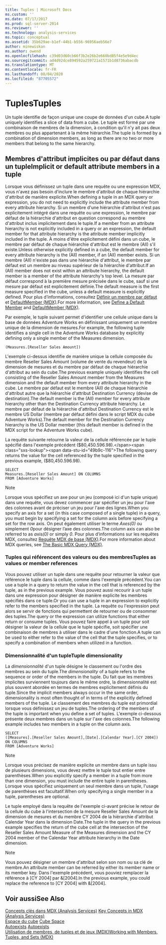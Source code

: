 ```yaml
---
title: Tuples | Microsoft Docs
ms.custom: ''
ms.date: 07/17/2017
ms.prod: sql-server-2014
ms.reviewer: ''
ms.technology: analysis-services
ms.topic: conceptual
ms.assetid: 35b629ae-b1ef-44b1-b556-96956aeb56e7
author: minewiskan
ms.author: owend
ms.openlocfilehash: c39d03d60cb66f3b2e26b2e660bd85f4e5e9d4ec
ms.sourcegitcommit: ad4d92dce894592a259721a1571b1d8736abacdb
ms.translationtype: MT
ms.contentlocale: fr-FR
ms.lasthandoff: 08/04/2020
ms.locfileid: "87705572"
---
```

# <a name="tuples"></a><span data-ttu-id="49b9c-102">Tuples</span><span class="sxs-lookup"><span data-stu-id="49b9c-102">Tuples</span></span>
  <span data-ttu-id="49b9c-103">Un tuple identifie de façon unique une coupe de données d'un cube.</span><span class="sxs-lookup"><span data-stu-id="49b9c-103">A tuple uniquely identifies a slice of data from a cube.</span></span> <span data-ttu-id="49b9c-104">Le tuple est formé par une combinaison de membres de la dimension, à condition qu'il n'y ait pas deux membres ou plus appartenant à la même hiérarchie.</span><span class="sxs-lookup"><span data-stu-id="49b9c-104">The tuple is formed by a combination of dimension members, as long as there are no two or more members that belong to the same hierarchy.</span></span>  
  
## <a name="implicit-or-default-attribute-members-in-a-tuple"></a><span data-ttu-id="49b9c-105">Membres d'attribut implicites ou par défaut dans un tuple</span><span class="sxs-lookup"><span data-stu-id="49b9c-105">Implicit or default attribute members in a tuple</span></span>  
 <span data-ttu-id="49b9c-106">Lorsque vous définissez un tuple dans une requête ou une expression MDX, vous n'avez pas besoin d'inclure le membre d'attribut de chaque hiérarchie d'attribut de manière explicite.</span><span class="sxs-lookup"><span data-stu-id="49b9c-106">When defining a tuple in an MDX query or expression, you do not need to explicitly include the attribute member from every attribute hierarchy.</span></span> <span data-ttu-id="49b9c-107">Si un membre d'une hiérarchie d'attribut n'est pas explicitement intégré dans une requête ou une expression, le membre par défaut de la hiérarchie d'attribut en question correspond au membre d'attribut inclus implicitement dans le tuple.</span><span class="sxs-lookup"><span data-stu-id="49b9c-107">If a member from an attribute hierarchy is not explicitly included in a query or an expression, the default member for that attribute hierarchy is the attribute member implicitly included in the tuple.</span></span> <span data-ttu-id="49b9c-108">À moins d'être explicitement défini dans un cube, le membre par défaut de chaque hiérarchie d'attribut est le membre (All) s'il existe.</span><span class="sxs-lookup"><span data-stu-id="49b9c-108">Unless otherwise explicitly defined in a cube, the default member for every attribute hierarchy is the (All) member, if an (All) member exists.</span></span> <span data-ttu-id="49b9c-109">Si un membre (All) n'existe pas dans une hiérarchie d'attribut, le membre par défaut est un membre au niveau supérieur de la hiérarchie d'attribut.</span><span class="sxs-lookup"><span data-stu-id="49b9c-109">If an (All) member does not exist within an attribute hierarchy, the default member is a member of the attribute hierarchy's top level.</span></span> <span data-ttu-id="49b9c-110">La mesure par défaut correspond à la première mesure précisée dans le cube, sauf si une mesure par défaut est explicitement définie.</span><span class="sxs-lookup"><span data-stu-id="49b9c-110">The default measure is the first measure specified in the cube, unless a default measure is explicitly defined.</span></span> <span data-ttu-id="49b9c-111">Pour plus d’informations, consultez [Définir un membre par défaut](../attribute-properties-define-a-default-member.md) et [DefaultMember &#40;MDX&#41;](/sql/mdx/defaultmember-mdx).</span><span class="sxs-lookup"><span data-stu-id="49b9c-111">For more information, see [Define a Default Member](../attribute-properties-define-a-default-member.md) and [DefaultMember &#40;MDX&#41;](/sql/mdx/defaultmember-mdx).</span></span>  
  
 <span data-ttu-id="49b9c-112">Par exemple, le tuple suivant permet d'identifier une cellule unique dans la base de données Adventure Works en définissant uniquement un membre unique de la dimension de mesures.</span><span class="sxs-lookup"><span data-stu-id="49b9c-112">For example, the following tuple identifies a single cell in the Adventure Works database by explicitly defining only a single member of the Measures dimension.</span></span>  
  
```  
(Measures.[Reseller Sales Amount])  
```  
  
 <span data-ttu-id="49b9c-113">L'exemple ci-dessus identifie de manière unique la cellule composée du membre Reseller Sales Amount (volume de vente du revendeur) de la dimension de mesures et du membre par défaut de chaque hiérarchie d'attribut au sein du cube.</span><span class="sxs-lookup"><span data-stu-id="49b9c-113">The previous example uniquely identifies the cell consisting of the Reseller Sales Amount member from the Measures dimension and the default member from every attribute hierarchy in the cube.</span></span> <span data-ttu-id="49b9c-114">Le membre par défaut est le membre (All) de chaque hiérarchie d'attribut autre que la hiérarchie d'attribut Destination Currency (devise de destination).</span><span class="sxs-lookup"><span data-stu-id="49b9c-114">The default member is the (All) member for every attribute hierarchy other than the Destination Currency attribute hierarchy.</span></span> <span data-ttu-id="49b9c-115">Le membre par défaut de la hiérarchie d'attribut Destination Currency est le membre US Dollar (membre par défaut défini dans le script MDX du cube Adventure Works).</span><span class="sxs-lookup"><span data-stu-id="49b9c-115">The default member for the Destination Currency hierarchy is the US Dollar member (this default member is defined in the MDX script for the Adventure Works cube).</span></span>  
  
 <span data-ttu-id="49b9c-116">La requête suivante retourne la valeur de la cellule référencée par le tuple spécifié dans l'exemple précédent ($80,450.596.98).</span><span class="sxs-lookup"><span data-stu-id="49b9c-116">The following query returns the value for the cell referenced by the tuple specified in the previous example, ($80,450.596.98).</span></span>  
  
```  
SELECT   
Measures.[Reseller Sales Amount] ON COLUMNS   
FROM [Adventure Works]  
```  
  
> [!NOTE]  
>  <span data-ttu-id="49b9c-117">Lorsque vous spécifiez un axe pour un jeu (composé ici d'un tuple unique) dans une requête, vous devez commencer par spécifier un jeu pour l'axe des colonnes avant de préciser un jeu pour l'axe des lignes.</span><span class="sxs-lookup"><span data-stu-id="49b9c-117">When you specify an axis for a set (in this case composed of a single tuple) in a query, you must begin by specifying a set for the column axis before specifying a set for the row axis.</span></span> <span data-ttu-id="49b9c-118">On peut également utiliser le terme *Axes(0)* ou simplement *0*pour désigner l’axe des colonnes.</span><span class="sxs-lookup"><span data-stu-id="49b9c-118">The column axis can also be referred to as *axis(0)* or simply *0*.</span></span> <span data-ttu-id="49b9c-119">Pour plus d’informations sur les requêtes MDX, consultez [Requête MDX de base &#40;MDX&#41;](mdx-query-the-basic-query.md).</span><span class="sxs-lookup"><span data-stu-id="49b9c-119">For more information about MDX queries, see [The Basic MDX Query &#40;MDX&#41;](mdx-query-the-basic-query.md).</span></span>  
  
### <a name="tuples-as-values-or-member-references"></a><span data-ttu-id="49b9c-120">Tuples qui référencent des valeurs ou des membres</span><span class="sxs-lookup"><span data-stu-id="49b9c-120">Tuples as values or member references</span></span>  
 <span data-ttu-id="49b9c-121">Vous pouvez utiliser un tuple dans une requête pour retourner la valeur que référence le tuple dans la cellule, comme dans l'exemple précédent.</span><span class="sxs-lookup"><span data-stu-id="49b9c-121">You can use a tuple in a query to return the value in the cell that is referenced by the tuple, as in the previous example.</span></span> <span data-ttu-id="49b9c-122">Vous pouvez aussi recourir à un tuple dans une expression pour désigner de manière explicite les membres spécifiés dans ce tuple.</span><span class="sxs-lookup"><span data-stu-id="49b9c-122">Or you can use a tuple in an expression to explicitly refer to the members specified in the tuple.</span></span> <span data-ttu-id="49b9c-123">La requête ou l'expression peut alors se servir de fonctions qui permettent de retourner ou de consommer des tuples.</span><span class="sxs-lookup"><span data-stu-id="49b9c-123">The query or the expression can utilize functions that either return or consume tuples.</span></span> <span data-ttu-id="49b9c-124">Vous pouvez faire appel à un tuple pour soit désigner la valeur de la cellule que le tuple spécifie, soit spécifier une combinaison de membres à utiliser dans le cadre d'une fonction.</span><span class="sxs-lookup"><span data-stu-id="49b9c-124">A tuple can be used to either refer to the value of the cell that the tuple specifies, or to specify a combination of members when utilized in a function.</span></span>  
  
### <a name="tuple-dimensionality"></a><span data-ttu-id="49b9c-125">Dimensionnalité d'un tuple</span><span class="sxs-lookup"><span data-stu-id="49b9c-125">Tuple dimensionality</span></span>  
 <span data-ttu-id="49b9c-126">La *dimensionnalité* d'un tuple désigne le classement ou l'ordre des membres au sein du tuple.</span><span class="sxs-lookup"><span data-stu-id="49b9c-126">The *dimensionality* of a tuple refers to the sequence or order of the members in the tuple.</span></span> <span data-ttu-id="49b9c-127">Du fait que les membres implicites surviennent toujours dans le même ordre, la dimensionnalité est plus souvent abordée en termes de membres explicitement définis du tuple.</span><span class="sxs-lookup"><span data-stu-id="49b9c-127">Since the implicit members always occur in the same order, dimensionality is most often thought of in terms of the explicitly defined members of the tuple.</span></span> <span data-ttu-id="49b9c-128">Le classement des membres du tuple est primordial lorsque vous définissez un jeu de tuples.</span><span class="sxs-lookup"><span data-stu-id="49b9c-128">The ordering of the members of the tuple is important when you define a set of tuples.</span></span> <span data-ttu-id="49b9c-129">L'exemple ci-dessous présente deux membres dans un tuple sur l'axe des colonnes.</span><span class="sxs-lookup"><span data-stu-id="49b9c-129">The following example includes two members in a tuple on the column axis.</span></span>  
  
```  
SELECT   
([Measures].[Reseller Sales Amount],[Date].[Calendar Year].[CY 2004]) ON COLUMNS   
FROM [Adventure Works]  
```  
  
> [!NOTE]  
>  <span data-ttu-id="49b9c-130">Lorsque vous précisez de manière explicite un membre dans un tuple issu de plusieurs dimensions, vous devez mettre le tuple tout entier entre parenthèses.</span><span class="sxs-lookup"><span data-stu-id="49b9c-130">When you explicitly specify a member in a tuple from more than one dimension, you must include the entire tuple in parentheses.</span></span> <span data-ttu-id="49b9c-131">Lorsque vous spécifiez uniquement un seul membre dans un tuple, l'usage de parenthèses est facultatif.</span><span class="sxs-lookup"><span data-stu-id="49b9c-131">When only specifying a single member in a tuple, parentheses are optional.</span></span>  
  
 <span data-ttu-id="49b9c-132">Le tuple employé dans la requête de l'exemple ci-avant précise le retour de la cellule du cube à l'intersection de la mesure Reseller Sales Amount de la dimension de mesures et du membre CY 2004 de la hiérarchie d'attribut Calendar Year dans la dimension Date.</span><span class="sxs-lookup"><span data-stu-id="49b9c-132">The tuple in the query in the previous example specifies the return of the cube cell at the intersection of the Reseller Sales Amount Measure of the Measures dimension and the CY 2004 member of the Calendar Year attribute hierarchy in the Date dimension.</span></span>  
  
> [!NOTE]  
>  <span data-ttu-id="49b9c-133">Vous pouvez désigner un membre d'attribut selon son nom ou sa clé de membre.</span><span class="sxs-lookup"><span data-stu-id="49b9c-133">An attribute member can be referred by either its member name or its member key.</span></span> <span data-ttu-id="49b9c-134">Dans l'exemple précédent, vous pouviez remplacer la référence à [CY 2004] par &[2004].</span><span class="sxs-lookup"><span data-stu-id="49b9c-134">In the previous example, you could replace the reference to [CY 2004] with &[2004].</span></span>  
  
## <a name="see-also"></a><span data-ttu-id="49b9c-135">Voir aussi</span><span class="sxs-lookup"><span data-stu-id="49b9c-135">See Also</span></span>  
 <span data-ttu-id="49b9c-136">[Concepts clés dans MDX &#40;Analysis Services&#41;](../key-concepts-in-mdx-analysis-services.md) </span><span class="sxs-lookup"><span data-stu-id="49b9c-136">[Key Concepts in MDX &#40;Analysis Services&#41;](../key-concepts-in-mdx-analysis-services.md) </span></span>  
 <span data-ttu-id="49b9c-137">[Espace du cube](cube-space.md) </span><span class="sxs-lookup"><span data-stu-id="49b9c-137">[Cube Space](cube-space.md) </span></span>  
 <span data-ttu-id="49b9c-138">[Autoexists](autoexists.md) </span><span class="sxs-lookup"><span data-stu-id="49b9c-138">[Autoexists](autoexists.md) </span></span>  
 [<span data-ttu-id="49b9c-139">Utilisation de membres, de tuples et de jeux &#40;MDX&#41;</span><span class="sxs-lookup"><span data-stu-id="49b9c-139">Working with Members, Tuples, and Sets &#40;MDX&#41;</span></span>](working-with-members-tuples-and-sets-mdx.md)  
  
  
